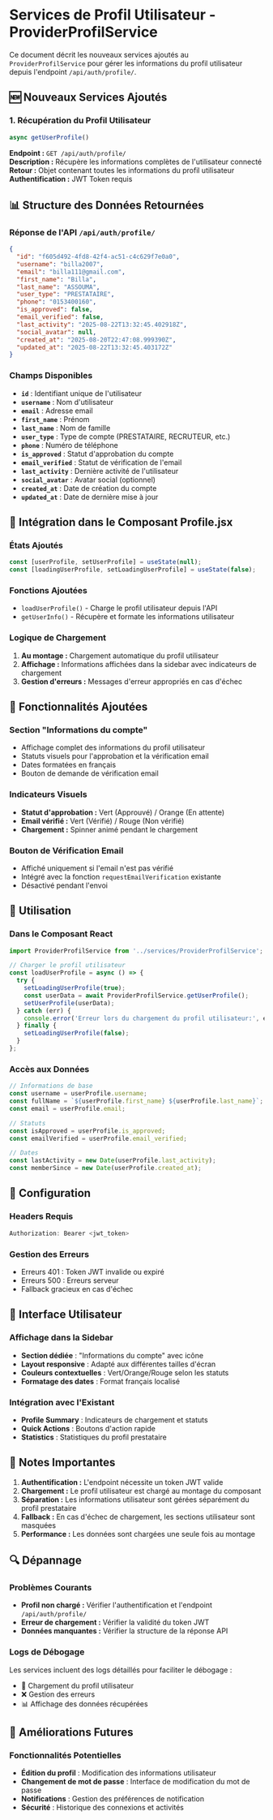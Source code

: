 # Services de Profil Utilisateur - ProviderProfilService

Ce document décrit les nouveaux services ajoutés au `ProviderProfilService` pour gérer les informations du profil utilisateur depuis l'endpoint `/api/auth/profile/`.

## 🆕 Nouveaux Services Ajoutés

### 1. Récupération du Profil Utilisateur
```javascript
async getUserProfile()
```
**Endpoint :** `GET /api/auth/profile/`  
**Description :** Récupère les informations complètes de l'utilisateur connecté  
**Retour :** Objet contenant toutes les informations du profil utilisateur  
**Authentification :** JWT Token requis

## 📊 Structure des Données Retournées

### Réponse de l'API `/api/auth/profile/`
```json
{
  "id": "f605d492-4fd8-42f4-ac51-c4c629f7e0a0",
  "username": "billa2007",
  "email": "billa111@gmail.com",
  "first_name": "Billa",
  "last_name": "ASSOUMA",
  "user_type": "PRESTATAIRE",
  "phone": "0153400160",
  "is_approved": false,
  "email_verified": false,
  "last_activity": "2025-08-22T13:32:45.402918Z",
  "social_avatar": null,
  "created_at": "2025-08-20T22:47:08.999390Z",
  "updated_at": "2025-08-22T13:32:45.403172Z"
}
```

### Champs Disponibles
- **`id`** : Identifiant unique de l'utilisateur
- **`username`** : Nom d'utilisateur
- **`email`** : Adresse email
- **`first_name`** : Prénom
- **`last_name`** : Nom de famille
- **`user_type`** : Type de compte (PRESTATAIRE, RECRUTEUR, etc.)
- **`phone`** : Numéro de téléphone
- **`is_approved`** : Statut d'approbation du compte
- **`email_verified`** : Statut de vérification de l'email
- **`last_activity`** : Dernière activité de l'utilisateur
- **`social_avatar`** : Avatar social (optionnel)
- **`created_at`** : Date de création du compte
- **`updated_at`** : Date de dernière mise à jour

## 🔄 Intégration dans le Composant Profile.jsx

### États Ajoutés
```javascript
const [userProfile, setUserProfile] = useState(null);
const [loadingUserProfile, setLoadingUserProfile] = useState(false);
```

### Fonctions Ajoutées
- `loadUserProfile()` - Charge le profil utilisateur depuis l'API
- `getUserInfo()` - Récupère et formate les informations utilisateur

### Logique de Chargement
1. **Au montage :** Chargement automatique du profil utilisateur
2. **Affichage :** Informations affichées dans la sidebar avec indicateurs de chargement
3. **Gestion d'erreurs :** Messages d'erreur appropriés en cas d'échec

## 🎯 Fonctionnalités Ajoutées

### Section "Informations du compte"
- Affichage complet des informations du profil utilisateur
- Statuts visuels pour l'approbation et la vérification email
- Dates formatées en français
- Bouton de demande de vérification email

### Indicateurs Visuels
- **Statut d'approbation :** Vert (Approuvé) / Orange (En attente)
- **Email vérifié :** Vert (Vérifié) / Rouge (Non vérifié)
- **Chargement :** Spinner animé pendant le chargement

### Bouton de Vérification Email
- Affiché uniquement si l'email n'est pas vérifié
- Intégré avec la fonction `requestEmailVerification` existante
- Désactivé pendant l'envoi

## 🧪 Utilisation

### Dans le Composant React
```javascript
import ProviderProfilService from '../services/ProviderProfilService';

// Charger le profil utilisateur
const loadUserProfile = async () => {
  try {
    setLoadingUserProfile(true);
    const userData = await ProviderProfilService.getUserProfile();
    setUserProfile(userData);
  } catch (err) {
    console.error('Erreur lors du chargement du profil utilisateur:', err);
  } finally {
    setLoadingUserProfile(false);
  }
};
```

### Accès aux Données
```javascript
// Informations de base
const username = userProfile.username;
const fullName = `${userProfile.first_name} ${userProfile.last_name}`;
const email = userProfile.email;

// Statuts
const isApproved = userProfile.is_approved;
const emailVerified = userProfile.email_verified;

// Dates
const lastActivity = new Date(userProfile.last_activity);
const memberSince = new Date(userProfile.created_at);
```

## 🔧 Configuration

### Headers Requis
```javascript
Authorization: Bearer <jwt_token>
```

### Gestion des Erreurs
- Erreurs 401 : Token JWT invalide ou expiré
- Erreurs 500 : Erreurs serveur
- Fallback gracieux en cas d'échec

## 📱 Interface Utilisateur

### Affichage dans la Sidebar
- **Section dédiée** : "Informations du compte" avec icône
- **Layout responsive** : Adapté aux différentes tailles d'écran
- **Couleurs contextuelles** : Vert/Orange/Rouge selon les statuts
- **Formatage des dates** : Format français localisé

### Intégration avec l'Existant
- **Profile Summary** : Indicateurs de chargement et statuts
- **Quick Actions** : Boutons d'action rapide
- **Statistics** : Statistiques du profil prestataire

## 📝 Notes Importantes

1. **Authentification :** L'endpoint nécessite un token JWT valide
2. **Chargement :** Le profil utilisateur est chargé au montage du composant
3. **Séparation :** Les informations utilisateur sont gérées séparément du profil prestataire
4. **Fallback :** En cas d'échec de chargement, les sections utilisateur sont masquées
5. **Performance :** Les données sont chargées une seule fois au montage

## 🔍 Dépannage

### Problèmes Courants
- **Profil non chargé :** Vérifier l'authentification et l'endpoint `/api/auth/profile/`
- **Erreur de chargement :** Vérifier la validité du token JWT
- **Données manquantes :** Vérifier la structure de la réponse API

### Logs de Débogage
Les services incluent des logs détaillés pour faciliter le débogage :
- 👤 Chargement du profil utilisateur
- ❌ Gestion des erreurs
- 📊 Affichage des données récupérées

## 🚀 Améliorations Futures

### Fonctionnalités Potentielles
- **Édition du profil** : Modification des informations utilisateur
- **Changement de mot de passe** : Interface de modification du mot de passe
- **Notifications** : Gestion des préférences de notification
- **Sécurité** : Historique des connexions et activités 